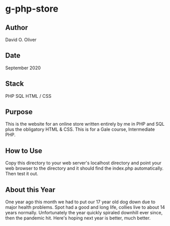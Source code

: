 # g-php-store

## Author
David O. Oliver

## Date
September 2020

## Stack
PHP
SQL
HTML / CSS

## Purpose
This is the website for an online store written entirely by me in PHP and SQL plus the obligatory HTML & CSS. This is for a Gale course, Intermediate PHP.

## How to Use
Copy this directory to your web server's localhost directory and point your web browser to the directory and it should find the index.php automatically. Then test it out.

## About this Year
One year ago this month we had to put our 17 year old dog down due to major health problems. Spot had a good and long life, collies live to about 14 years normally. Unfortunately the year quickly spiraled downhill ever since, then the pandemic hit. Here's hoping next year is better, much better.
